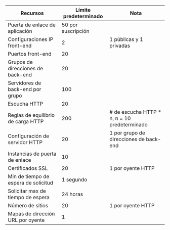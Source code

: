 Recursos| Límite predeterminado | Nota
---|---|---
Puerta de enlace de aplicación | 50 por suscripción |
Configuraciones IP front-end| 2 | 1 públicas y 1 privadas
Puertos front-end | 20 |
Grupos de direcciones de back-end | 20 |
Servidores de back-end por grupo | 100 |
Escucha HTTP | 20 |
Reglas de equilibrio de carga HTTP | 200 | # de escucha HTTP * n, n = 10 predeterminado
Configuración de servidor HTTP | 20 | 1 por grupo de direcciones de back-end
Instancias de puerta de enlace | 10 |
Certificados SSL | 20 | 1 por oyente HTTP
Min de tiempo de espera de solicitud | 1 segundo |
Solicitar max de tiempo de espera | 24 horas |
Número de sitios | 20 | 1 por oyente HTTP
Mapas de dirección URL por oyente | 1 |
